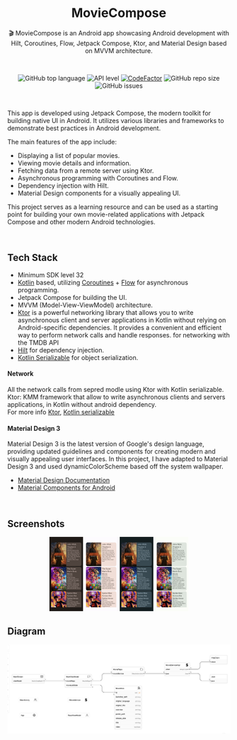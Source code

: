 
<h1 align="center">MovieCompose</h1>

<p align="center">
  🎬 MovieCompose is an Android app showcasing Android development with Hilt, Coroutines, Flow, Jetpack Compose, Ktor, and Material Design based on MVVM architecture.
</p>

</br>

<p align="center">
  <img src="https://img.shields.io/github/languages/top/davidHarush/MovieCompose.svg" alt="GitHub top language">
  <img src="https://img.shields.io/badge/API-31%2B-brightgreen.svg?style=flat" alt="API level">
  <a href="https://www.codefactor.io/repository/github/davidharush/moviecompose"><img src="https://www.codefactor.io/repository/github/davidharush/moviecompose/badge" alt="CodeFactor" /></a> 
<img src="https://img.shields.io/github/repo-size/davidHarush/MovieCompose" alt="GitHub repo size">
<img src="https://img.shields.io/github/issues/davidHarush/MovieCompose" alt="GitHub issues">
</p>

</br>

This app is developed using Jetpack Compose, the modern toolkit for building native UI in Android. It utilizes various libraries and frameworks to demonstrate best practices in Android development.

The main features of the app include:
- Displaying a list of popular movies.
- Viewing movie details and information.
- Fetching data from a remote server using Ktor.
- Asynchronous programming with Coroutines and Flow.
- Dependency injection with Hilt.
- Material Design components for a visually appealing UI.

This project serves as a learning resource and can be used as a starting point for building your own movie-related applications with Jetpack Compose and other modern Android technologies.

</br>

## Tech Stack
- Minimum SDK level 32
- [Kotlin](https://kotlinlang.org/) based, utilizing [Coroutines](https://github.com/Kotlin/kotlinx.coroutines) + [Flow](https://kotlin.github.io/kotlinx.coroutines/kotlinx-coroutines-core/kotlinx.coroutines.flow/) for asynchronous programming.
- Jetpack Compose for building the UI.
- MVVM (Model-View-ViewModel) architecture.
- [Ktor](https://ktor.io/) is a powerful networking library that allows you to write asynchronous client and server applications in Kotlin without relying on Android-specific dependencies. It provides a convenient and efficient way to perform network calls and handle responses.
for networking with the TMDB API
- [Hilt](https://dagger.dev/hilt/) for dependency injection.
- [Kotlin Serializable](https://kotlinlang.org/docs/serialization.html) for object serialization.

#### Network 

All the network calls from sepred modle using Ktor with Kotlin serializable.
</br>
Ktor: KMM framework that allow to write asynchronous clients and servers applications, in Kotlin without android dependency.
</br>
For more info [Ktor](https://ktor.io/), [Kotlin serializable](https://kotlinlang.org/docs/serialization.html)

#### Material Design 3

Material Design 3 is the latest version of Google's design language, providing updated guidelines and components for creating modern and visually appealing user interfaces.
In this project, I have adapted to Material Design 3 and used dynamicColorScheme based off the system wallpaper.

- [Material Design Documentation](https://material.io/design)
- [Material Components for Android](https://github.com/material-components/material-components-android)





</br>

## Screenshots

<p align="center">
  <img src="/art/screenshot1.jpeg" width="15%" alt="Screenshot 1" />
  <img src="/art/screenshot2.jpeg" width="15%" alt="Screenshot 2" />
  <img src="/art/screenshot4.jpeg" width="15%" alt="Screenshot 4" />
  <img src="/art/screenshot3.jpeg" width="15%" alt="Screenshot 3" />
</p>

## Diagram 

<p align="center">
  <img src="/art/Screenshot 2023-08-19 at 14.07.18.png" alt="Screenshot 1" />
</p>

